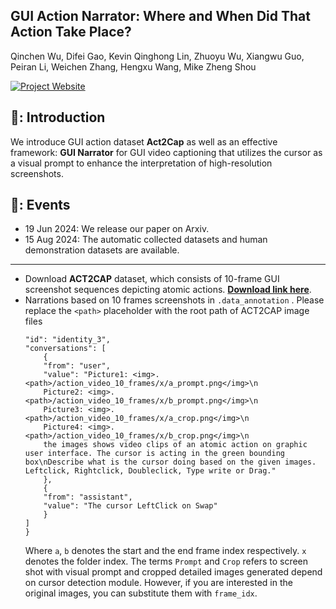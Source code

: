 ## GUI Action Narrator: Where and When Did That Action Take Place?

Qinchen Wu, Difei Gao, Kevin Qinghong Lin, Zhuoyu Wu, Xiangwu Guo, Peiran Li, Weichen Zhang, Hengxu Wang, Mike Zheng Shou

[![Project Website](https://img.shields.io/badge/Project-Website-blue)](https://showlab.github.io/GUI-Narrator/)

## 🤖: Introduction

We introduce GUI action dataset **Act2Cap** as well as an effective framework: **GUI Narrator** for GUI video captioning that utilizes the cursor as a visual prompt to enhance the interpretation of high-resolution screenshots.

## 📑: Events

- 19 Jun 2024: We release our paper on Arxiv.
- 15 Aug 2024: The automatic collected datasets and human demonstration datasets are available.

---

- Download **ACT2CAP** dataset, which consists of 10-frame GUI screenshot sequences depicting atomic actions. **[**Download link here**](**https://drive.google.com/file/d/18cL3ByBkEMI-eTKrelaEXWeiF3QwZAAl/view?usp=drive_link**)**.
- Narrations based on 10 frames screenshots in `.data_annotation` . Please replace the  `<path>`  placeholder with the root path of ACT2CAP image files
    ```{
    "id": "identity_3",
    "conversations": [
        {
        "from": "user",
        "value": "Picture1: <img>.<path>/action_video_10_frames/x/a_prompt.png</img>\n
        Picture2: <img>.<path>/action_video_10_frames/x/b_prompt.png</img>\n
        Picture3: <img>.<path>/action_video_10_frames/x/a_crop.png</img>\n
        Picture4: <img>.<path>/action_video_10_frames/x/b_crop.png</img>\n 
        the images shows video clips of an atomic action on graphic user interface. The cursor is acting in the green bounding box\nDescribe what is the cursor doing based on the given images. Leftclick, Rightclick, Doubleclick, Type write or Drag."
        },
        {
        "from": "assistant",
        "value": "The cursor LeftClick on Swap"
        }
    ]
    }
    ```
    Where `a`, `b` denotes the start and the end frame index respectively. `x` denotes the folder index.
    The terms `Prompt` and `Crop` refers to screen shot with visual prompt and cropped detailed images generated depend on cursor detection module. 
    However, if you are interested in the original images, you can substitute them with `frame_idx`. 
